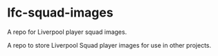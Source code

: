 # lfc-squad-images
A repo for Liverpool player squad images. 

A repo to store Liverpool Squad player images for use in other projects.
